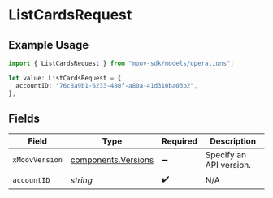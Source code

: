 # ListCardsRequest

## Example Usage

```typescript
import { ListCardsRequest } from "moov-sdk/models/operations";

let value: ListCardsRequest = {
  accountID: "76c8a9b1-6233-480f-a80a-41d310ba03b2",
};
```

## Fields

| Field                                                      | Type                                                       | Required                                                   | Description                                                |
| ---------------------------------------------------------- | ---------------------------------------------------------- | ---------------------------------------------------------- | ---------------------------------------------------------- |
| `xMoovVersion`                                             | [components.Versions](../../models/components/versions.md) | :heavy_minus_sign:                                         | Specify an API version.                                    |
| `accountID`                                                | *string*                                                   | :heavy_check_mark:                                         | N/A                                                        |